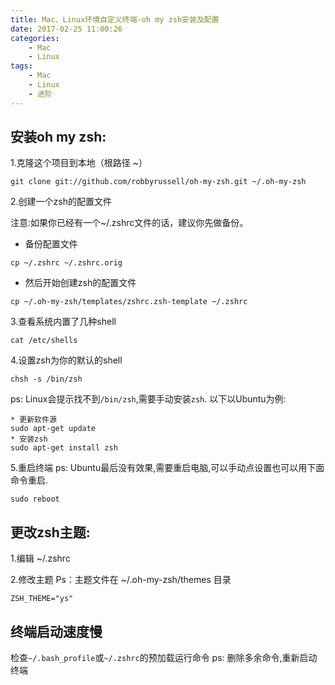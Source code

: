 ```yaml
---
title: Mac、Linux环境自定义终端-oh my zsh安装及配置
date: 2017-02-25 11:00:26
categories:
    - Mac
    - Linux
tags: 
    - Mac
    - Linux
    - 进阶
---
```


## 安装oh my zsh:
1.克隆这个项目到本地（根路径 ~）

```
git clone git://github.com/robbyrussell/oh-my-zsh.git ~/.oh-my-zsh
```

2.创建一个zsh的配置文件

注意:如果你已经有一个~/.zshrc文件的话，建议你先做备份。

* 备份配置文件

```
cp ~/.zshrc ~/.zshrc.orig
```

* 然后开始创建zsh的配置文件

```
cp ~/.oh-my-zsh/templates/zshrc.zsh-template ~/.zshrc
```
    
3.查看系统内置了几种shell

```
cat /etc/shells
```

4.设置zsh为你的默认的shell

```
chsh -s /bin/zsh
```

ps: Linux会提示找不到`/bin/zsh`,需要手动安装`zsh`.
以下以Ubuntu为例:

```
* 更新软件源
sudo apt-get update
* 安装zsh
sudo apt-get install zsh
```


5.重启终端
ps:  Ubuntu最后没有效果,需要重启电脑,可以手动点设置也可以用下面命令重启.

```
sudo reboot
```

## 更改zsh主题:

1.编辑 ~/.zshrc

2.修改主题
Ps：主题文件在 ~/.oh-my-zsh/themes 目录

```
ZSH_THEME="ys"
```

## 终端启动速度慢
检查`~/.bash_profile`或`~/.zshrc`的预加载运行命令
ps: 删除多余命令,重新启动终端


